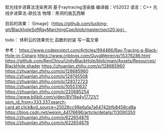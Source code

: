 软光线步进算法渲染黑洞
基于raytracing渲染器
编译器：VS2022
语言：C++
光线步进算法-欧拉法
物理：黑洞的施瓦西解

目前的效果：
![image]（https://github.com/lucking-git/BlackholeSoftRayMarchingCpp/blob/master/spct20.jpg）

todo：
体积云的效果优化
函数的封装
写一篇文章



参考：
https://www.codeproject.com/Articles/994466/Ray-Tracing-a-Black-Hole-in-Csharp
https://www.cnblogs.com/GuyaWeiren/p/15376286.html
https://github.com/RenChiyu/UnityBlackHole/blob/main/Assets/Resources/BlackHole.shader
https://zhuanlan.zhihu.com/p/128685960
https://zhuanlan.zhihu.com/p/128685960
https://zhuanlan.zhihu.com/p/129745508
https://zhuanlan.zhihu.com/p/129372723
https://zhuanlan.zhihu.com/p/105531637
https://zhuanlan.zhihu.com/p/220685254
https://www.bilibili.com/video/BV19a4y17721/?spm_id_from=333.337.search-card.all.click&vd_source=25028cc98e6a1a7a64742bfb8458cd8a
https://blog.csdn.net/weixin_44176696/article/details/113090350
https://zhuanlan.zhihu.com/p/622654876
https://zhuanlan.zhihu.com/p/622654876
